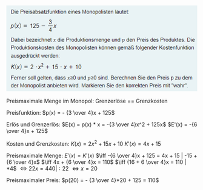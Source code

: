 ![](_attachments/Pasted%20image%2020230617163432.png)

Preismaximale Menge im Monopol: 
Grenzerlöse == Grenzkosten

Preisfunktion:
$p(x) = - {3 \over 4}x + 125$

Erlös und Grenzerlös:
$E(x) = p(x) * x = -{3 \over 4}x^2 + 125x$
$E'(x) = -{6 \over 4}x + 125$

Kosten und Grenzkosten:
$K(x) = 2x^2 + 15x + 10$
$K'(x) = 4x + 15$

Preismaximale Menge:
$E'(x) = K'(x)$
$\iff -{6 \over 4}x + 125 = 4x + 15 | -15 + {6 \over 4}x$
$\iff 4x + {6 \over 4}x = 110$
$\iff {16 + 6 \over 4}x = 110 | *4$
$\iff 22x = 440 | :22$
$\iff x = 20$

Preismaximaler Preis:
$p(20) = - {3 \over 4}*20 + 125 = 110$
